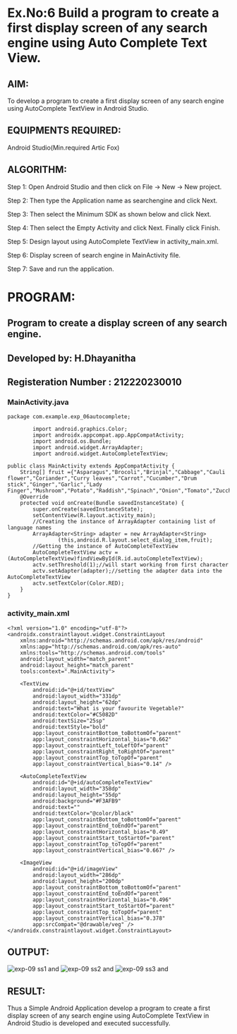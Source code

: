 # Ex.No:6 Build a program to create a first display screen of any search engine using Auto Complete Text View.

## AIM:

To develop a program to create a first display screen of any search engine using AutoComplete TextView in Android Studio.

## EQUIPMENTS REQUIRED:

Android Studio(Min.required Artic Fox)

## ALGORITHM:

Step 1: Open Android Studio and then click on File -> New -> New project.

Step 2: Then type the Application name as searchengine and click Next. 

Step 3: Then select the Minimum SDK as shown below and click Next.

Step 4: Then select the Empty Activity and click Next. Finally click Finish.

Step 5: Design layout using AutoComplete TextView in activity_main.xml.

Step 6: Display screen of search engine in MainActivity file.

Step 7: Save and run the application.


# PROGRAM:
## Program to create a display screen of any search engine.
## Developed by: H.Dhayanitha
## Registeration Number : 212220230010
### MainActivity.java
```
package com.example.exp_06autocomplete;

        import android.graphics.Color;
        import androidx.appcompat.app.AppCompatActivity;
        import android.os.Bundle;
        import android.widget.ArrayAdapter;
        import android.widget.AutoCompleteTextView;

public class MainActivity extends AppCompatActivity {
    String[] fruit ={"Asparagus","Brocoli","Brinjal","Cabbage","Cauli flower","Coriander","Curry leaves","Carrot","Cucumber","Drum stick","Ginger","Garlic","Lady Finger","Mushroom","Potato","Raddish","Spinach","Onion","Tomato","Zucchini"};
    @Override
    protected void onCreate(Bundle savedInstanceState) {
        super.onCreate(savedInstanceState);
        setContentView(R.layout.activity_main);
        //Creating the instance of ArrayAdapter containing list of language names
        ArrayAdapter<String> adapter = new ArrayAdapter<String>
                (this,android.R.layout.select_dialog_item,fruit);
        //Getting the instance of AutoCompleteTextView
        AutoCompleteTextView actv =  (AutoCompleteTextView)findViewById(R.id.autoCompleteTextView);
        actv.setThreshold(1);//will start working from first character
        actv.setAdapter(adapter);//setting the adapter data into the AutoCompleteTextView
        actv.setTextColor(Color.RED);
    }
}
```
### activity_main.xml
```
<?xml version="1.0" encoding="utf-8"?>
<androidx.constraintlayout.widget.ConstraintLayout
    xmlns:android="http://schemas.android.com/apk/res/android"
    xmlns:app="http://schemas.android.com/apk/res-auto"
    xmlns:tools="http://schemas.android.com/tools"
    android:layout_width="match_parent"
    android:layout_height="match_parent"
    tools:context=".MainActivity">

    <TextView
        android:id="@+id/textView"
        android:layout_width="331dp"
        android:layout_height="62dp"
        android:text="What is your favourite Vegetable?"
        android:textColor="#C5082D"
        android:textSize="25sp"
        android:textStyle="bold"
        app:layout_constraintBottom_toBottomOf="parent"
        app:layout_constraintHorizontal_bias="0.662"
        app:layout_constraintLeft_toLeftOf="parent"
        app:layout_constraintRight_toRightOf="parent"
        app:layout_constraintTop_toTopOf="parent"
        app:layout_constraintVertical_bias="0.14" />

    <AutoCompleteTextView
        android:id="@+id/autoCompleteTextView"
        android:layout_width="358dp"
        android:layout_height="55dp"
        android:background="#F3AFB9"
        android:text=""
        android:textColor="@color/black"
        app:layout_constraintBottom_toBottomOf="parent"
        app:layout_constraintEnd_toEndOf="parent"
        app:layout_constraintHorizontal_bias="0.49"
        app:layout_constraintStart_toStartOf="parent"
        app:layout_constraintTop_toTopOf="parent"
        app:layout_constraintVertical_bias="0.667" />

    <ImageView
        android:id="@+id/imageView"
        android:layout_width="286dp"
        android:layout_height="200dp"
        app:layout_constraintBottom_toBottomOf="parent"
        app:layout_constraintEnd_toEndOf="parent"
        app:layout_constraintHorizontal_bias="0.496"
        app:layout_constraintStart_toStartOf="parent"
        app:layout_constraintTop_toTopOf="parent"
        app:layout_constraintVertical_bias="0.378"
        app:srcCompat="@drawable/veg" />
</androidx.constraintlayout.widget.ConstraintLayout>
```
## OUTPUT:
![exp-09 ss1 and](https://user-images.githubusercontent.com/75235293/169639199-6befa6e6-5548-44cf-9df6-ad8fc6ddbf46.jpg)
![exp-09 ss2 and](https://user-images.githubusercontent.com/75235293/169639209-94a1c9ad-ec7d-472c-9943-03d2ec007f26.jpg)
![exp-09 ss3 and](https://user-images.githubusercontent.com/75235293/169639211-19516b85-e686-4bb3-bb21-f6810673f4d7.jpg)


## RESULT:
Thus a Simple Android Application develop a program to create a first display screen of any search engine using AutoComplete TextView in Android Studio is developed and executed successfully.
